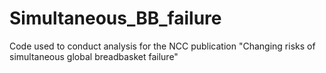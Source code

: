 # Simultaneous_BB_failure
Code used to conduct analysis for the NCC publication "Changing risks of simultaneous global breadbasket failure"
